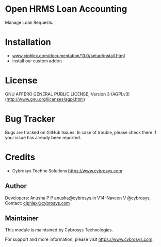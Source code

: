 Open HRMS Loan Accounting
=========================

Manage Loan Requests.


Installation
============
- www.ciphlex.com/documentation/13.0/setup/install.html
- Install our custom addon

License
=======
GNU AFFERO GENERAL PUBLIC LICENSE, Version 3 (AGPLv3)
(http://www.gnu.org/licenses/agpl.html)

Bug Tracker
===========
Bugs are tracked on GitHub Issues. In case of trouble, please check there if your issue has already been reported.

Credits
=======
* Cybrosys Techno Solutions <https://www.cybrosys.com>

Author
------

Developers: Anusha P P <anusha@cybrosys.in>
	V14-Naveen V @cybrosys, Contact: ciphlex@cybrosys.com

Maintainer
----------

This module is maintained by Cybrosys Technologies.

For support and more information, please visit https://www.cybrosys.com.

